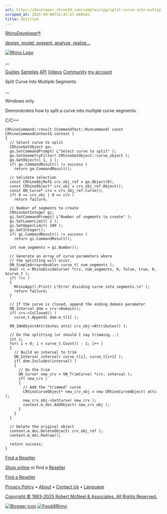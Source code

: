 ```yaml
---
url: https://developer.rhino3d.com/samples/cpp/split-curve-into-multiple-segments/
scraped_at: 2025-09-08T15:47:57.660101
title: Untitled
---
```


[RhinoDeveloper®](/)

[design, model, present, analyze, realize...](/)

[![Rhino Logo](https://developer.rhino3d.com/images/rhinodevlogo.png)](/)

__

[Guides](https://developer.rhino3d.com/guides)
[Samples](https://developer.rhino3d.com/samples)
[API](https://developer.rhino3d.com/api)
[Videos](https://developer.rhino3d.com/videos)
[Community](https://discourse.mcneel.com/c/rhino-developer) [my account
](https://www.rhino3d.com/my-account/ "Manage your account, licenses, and
teams")

Split Curve Into Multiple Segments

__

Windows only

Demonstrates how to split a curve into multiple curve segments.

C/C++

    
    
    CRhinoCommand::result CCommandTest::RunCommand( const CRhinoCommandContext& context )
    {
      // Select curve to split
      CRhinoGetObject go;
      go.SetCommandPrompt( L"Select curve to split" );
      go.SetGeometryFilter( CRhinoGetObject::curve_object );
      go.GetObjects( 1, 1 );
      if( go.CommandResult() != success )
        return go.CommandResult();
    
      // Validate selection
      const CRhinoObjRef& crv_obj_ref = go.Object(0);
      const CRhinoObject* crv_obj = crv_obj_ref.Object();
      const ON_Curve* crv = crv_obj_ref.Curve();
      if( 0 == crv_obj | 0 == crv )
        return failure;
    
      // Number of segments to create
      CRhinoGetInteger gi;
      gi.SetCommandPrompt( L"Number of segments to create" );
      gi.SetLowerLimit( 2 );
      gi.SetUpperLimit( 100 );
      gi.GetInteger();
      if( gi.CommandResult() != success )
        return gi.CommandResult();
    
      int num_segments = gi.Number();
    
      // Generate an array of curve parameters where
      // the splitting will occur.
      ON_SimpleArray<double> curve_t( num_segments );
      bool rc = RhinoDivideCurve( *crv, num_segments, 0, false, true, 0, &curve_t );
      if( !rc )
      {
        RhinoApp().Print( L"Error dividing curve into segments.\n" );
        return failure;
      }
    
      // If the curve is closed, append the ending domain parameter
      ON_Interval dom = crv->Domain();
      if( crv->IsClosed() )
        curve_t.Append( dom.m_t[1] );
    
      ON_3dmObjectAttributes atts( crv_obj->Attributes() );
    
      // Do the splitting (or should I say trimming...)
      int i;
      for( i = 0; i < curve_t.Count() - 1; i++ )
      {
        // Build an interval to trim
        ON_Interval interval( curve_t[i], curve_t[i+1] );
        if( dom.Includes(interval) )
        {
          // Do the trim
          ON_Curve* new_crv = ON_TrimCurve( *crv, interval );
          if( new_crv )
          {
            // Add the "trimmed" curve
            CRhinoCurveObject* new_crv_obj = new CRhinoCurveObject( atts );
            new_crv_obj->SetCurve( new_crv );
            context.m_doc.AddObject( new_crv_obj );
          }
        }
      }
    
      // Delete the original object
      context.m_doc.DeleteObject( crv_obj_ref );
      context.m_doc.Redraw();
    
      return success;
    }
    

  

[Find a Reseller](https://www.rhino3d.com/sales)

[Shop online](https://www.rhino3d.com/store) or find a
[Reseller](https://www.rhino3d.com/sales)

[Find a Reseller](https://www.rhino3d.com/sales)

[Privacy Policy](https://www.rhino3d.com/privacy) •
[About](https://www.rhino3d.com/mcneel/about) • [Contact
Us](https://www.rhino3d.com/mcneel/contact) • [
Language](https://www.rhino3d.com/language "Change to a different region or
language")

[Copyright © 1993-2025 Robert McNeel & Associates. All Rights
Reserved.](https://www.rhino3d.com/mcneel/about)

[](https://www.facebook.com/McNeelRhinoceros/)
[](https://twitter.com/bobmcneel) [](https://www.linkedin.com/groups/75313/)
[](https://www.youtube.com/user/RhinoGuide/videos) [](https://vimeo.com/rhino)
[![Blogger
icon](https://developer.rhino3d.com/images/blogger.svg)](http://blog.rhino3d.com/)
[![Food4Rhino](https://developer.rhino3d.com/images/f4r_icon_01.svg)](https://www.food4rhino.com)

